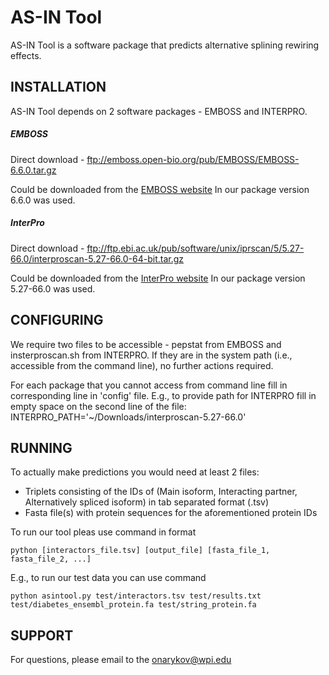 # AS-IN Tool

AS-IN Tool is a software package that predicts alternative splining rewiring effects.

## INSTALLATION

AS-IN Tool depends on 2 software packages - EMBOSS and INTERPRO.


##### EMBOSS 

Direct download - ftp://emboss.open-bio.org/pub/EMBOSS/EMBOSS-6.6.0.tar.gz

Could be downloaded from the [EMBOSS website](http://emboss.sourceforge.net/download/)
In our package version 6.6.0 was used. 



##### InterPro 

Direct download - ftp://ftp.ebi.ac.uk/pub/software/unix/iprscan/5/5.27-66.0/interproscan-5.27-66.0-64-bit.tar.gz

Could be downloaded from the [InterPro website](https://www.ebi.ac.uk/interpro/download.html)
In our package version 5.27-66.0 was used.


## CONFIGURING

We require two files to be accessible - pepstat from EMBOSS and insterproscan.sh from INTERPRO.
If they are in the system path (i.e., accessible from the command line), no further actions required.

For each package that you cannot access from command line fill in corresponding line in 'config' file.
E.g., to provide path for INTERPRO fill in empty space on the second line of the file:
 INTERPRO_PATH='~/Downloads/interproscan-5.27-66.0'


## RUNNING

To actually make predictions you would need at least 2 files:
* Triplets consisting of the IDs of (Main isoform, Interacting partner, Alternatively spliced isoform) in tab separated format (.tsv)
* Fasta file(s) with protein sequences for the aforementioned protein IDs

To run our tool pleas use command in format

	python [interactors_file.tsv] [output_file] [fasta_file_1, fasta_file_2, ...]

E.g., to run our test data you can use command

	python asintool.py test/interactors.tsv test/results.txt test/diabetes_ensembl_protein.fa test/string_protein.fa

## SUPPORT

For questions, please email to the onarykov@wpi.edu
